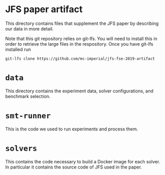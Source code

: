 # JFS paper artifact

This directory contains files that supplement the JFS
paper by describing our data in more detail.

Note that this git repository relies on git-lfs. You will
need to install this in order to retrieve the large files
in the respository. Once you have git-lfs installed run

```
git-lfs clone https://github.com/mc-imperial/jfs-fse-2019-artifact
```

# `data`

This directory contains the experiment data, solver
configurations, and benchmark selection.


# `smt-runner`

This is the code we used to run experiments and process them.

# `solvers`

This contains the code necessary to build a Docker image for
each solver. In particular it contains the source code of
JFS used in the paper.
